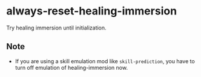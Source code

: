 always-reset-healing-immersion
===
Try healing immersion until initialization.

## Note
- If you are using a skill emulation mod like `skill-prediction`, you have to turn off emulation of healing-immersion now.